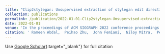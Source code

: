 ```yaml
---
title: "Clip2stylegan: Unsupervised extraction of stylegan edit directions"
collection: publications
permalink: /publication/2022-01-01-Clip2stylegan-Unsupervised-extraction-of-stylegan-edit-directions
date: 2022-01-01
venue: 'In the proceedings of ACM SIGGRAPH 2022 conference proceedings'
citation: ' Rameen Abdal,  Peihao Zhu,  John Femiani,  Niloy Mitra,  Peter Wonka, &quot;Clip2stylegan: Unsupervised extraction of stylegan edit directions.&quot; In the proceedings of ACM SIGGRAPH 2022 conference proceedings, 2022.'
---
```

Use [Google Scholar](https://scholar.google.com/scholar?q=Clip2stylegan:+Unsupervised+extraction+of+stylegan+edit+directions){:target="_blank"} for full citation